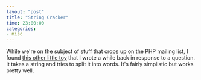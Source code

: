 ```yaml
---
layout: "post"
title: "String Cracker"
time: 23:00:00
categories: 
- misc
---
```

 While we're on the subject of stuff that crops up on the PHP mailing list, I found <a href="http://dev.stut.net/words/">this other little toy</a> that I wrote a while back in response to a question. It takes a string and tries to split it into words. It's fairly simplistic but works pretty well.